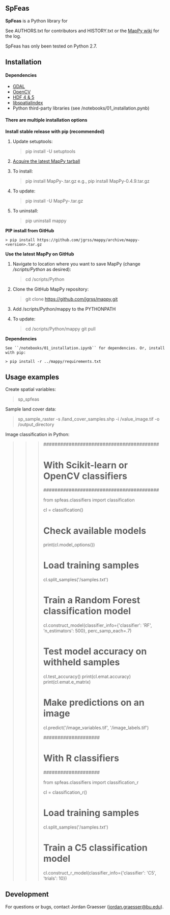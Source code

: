 SpFeas
-----

**SpFeas** is a Python library for

See AUTHORS.txt for contributors and HISTORY.txt or the [MapPy wiki](https://github.com/jgrss/mappy/wiki) for the log.

SpFeas has only been tested on Python 2.7. 

Installation
------------
#### Dependencies
- [GDAL](http://www.gdal.org)
- [OpenCV](http://opencv.org)
- [HDF 4 & 5](https://www.hdfgroup.org)
- [libspatialindex](https://libspatialindex.github.io)
- Python third-party libraries (see /notebooks/01_installation.pynb)

#### There are multiple installation options

**Install stable release with pip (recommended)**

1) Update setuptools:

    > pip install -U setuptools

2) [Acquire the latest MapPy tarball](https://github.com/jgrss/mappy/releases)

3) To install:

    > pip install MapPy-<version>.tar.gz
    > e.g., pip install MapPy-0.4.9.tar.gz

4) To update:

    > pip install -U MapPy-<new version>.tar.gz

5) To uninstall:

    > pip uninstall mappy

**PIP install from GitHub**

    > pip install https://github.com/jgrss/mappy/archive/mappy-<version>.tar.gz

**Use the latest MapPy on GitHub**

1) Navigate to location where you want to save MapPy (change */scripts/Python* as desired):

    > cd /scripts/Python

2) Clone the GitHub MapPy repository:

    > git clone https://github.com/jgrss/mappy.git

3) Add /scripts/Python/mappy to the PYTHONPATH

4) To update:

    > cd /scripts/Python/mappy
    > git pull

**Dependencies**

    See ``/notebooks/01_installation.ipynb`` for dependencies. Or, install with pip:

    > pip install -r ../mappy/requirements.txt

Usage examples
-----

Create spatial variables:

> sp_spfeas 

Sample land cover data:

> sp_sample_raster -s /land_cover_samples.shp -i /value_image.tif -o /output_directory


Image classification in Python:

>>> #########################################
>>> # With Scikit-learn or OpenCV classifiers
>>> #########################################
>>>
>>> from spfeas.classifiers import classification
>>>
>>> cl = classification()
>>>
>>> # Check available models
>>> print(cl.model_options())
>>>
>>> # Load training samples
>>> cl.split_samples('/samples.txt')
>>>
>>> # Train a Random Forest classification model
>>> cl.construct_model(classifier_info={'classifier': 'RF', 'n_estimators': 500},
>>>                    perc_samp_each=.7)
>>>
>>> # Test model accuracy on withheld samples
>>> cl.test_accuracy()
>>> print(cl.emat.accuracy)
>>> print(cl.emat.e_matrix)
>>>
>>> # Make predictions on an image
>>> cl.predict('/image_variables.tif', '/image_labels.tif')
>>>
>>> ####################
>>> # With R classifiers
>>> ####################
>>>
>>> from spfeas.classifiers import classification_r
>>>
>>> cl = classification_r()
>>>
>>> # Load training samples
>>> cl.split_samples('/samples.txt')
>>>
>>> # Train a C5 classification model
>>> cl.construct_r_model(classifier_info={'classifier': 'C5', 'trials': 10})

Development
-----------
For questions or bugs, contact Jordan Graesser (jordan.graesser@bu.edu).


